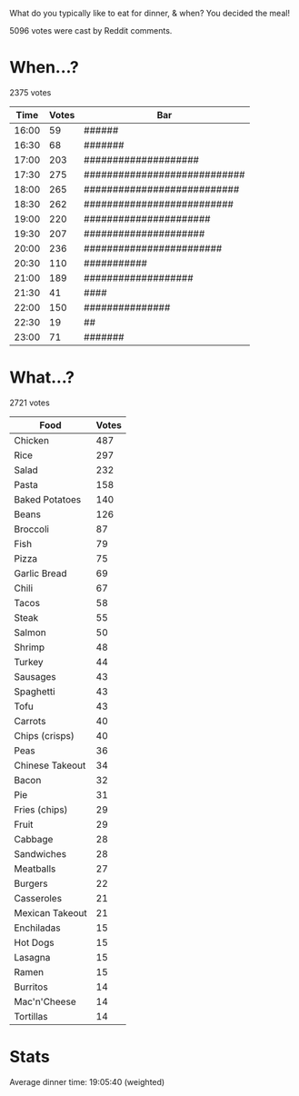What do you typically like to eat for dinner, & when? You decided the meal!

5096 votes were cast by Reddit comments.

# When...?

2375 votes

Time|Votes|Bar
-|-|-
16:00|59|######
16:30|68|#######
17:00|203|####################
17:30|275|############################
18:00|265|###########################
18:30|262|##########################
19:00|220|######################
19:30|207|#####################
20:00|236|########################
20:30|110|###########
21:00|189|###################
21:30|41|####
22:00|150|###############
22:30|19|##
23:00|71|#######

# What...?

2721 votes

Food|Votes
-|-
Chicken|487
Rice|297
Salad|232
Pasta|158
Baked Potatoes|140
Beans|126
Broccoli|87
Fish|79
Pizza|75
Garlic Bread|69
Chili|67
Tacos|58
Steak|55
Salmon|50
Shrimp|48
Turkey|44
Sausages|43
Spaghetti|43
Tofu|43
Carrots|40
Chips (crisps)|40
Peas|36
Chinese Takeout|34
Bacon|32
Pie|31
Fries (chips)|29
Fruit|29
Cabbage|28
Sandwiches|28
Meatballs|27
Burgers|22
Casseroles|21
Mexican Takeout|21
Enchiladas|15
Hot Dogs|15
Lasagna|15
Ramen|15
Burritos|14
Mac'n'Cheese|14
Tortillas|14

# Stats

Average dinner time: 19:05:40 (weighted)
